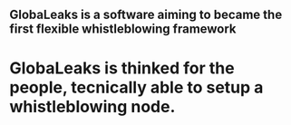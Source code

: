 ## GlobaLeaks is a software aiming to became the first flexible whistleblowing framework

# GlobaLeaks is thinked for the people, tecnically able to setup a whistleblowing node.
